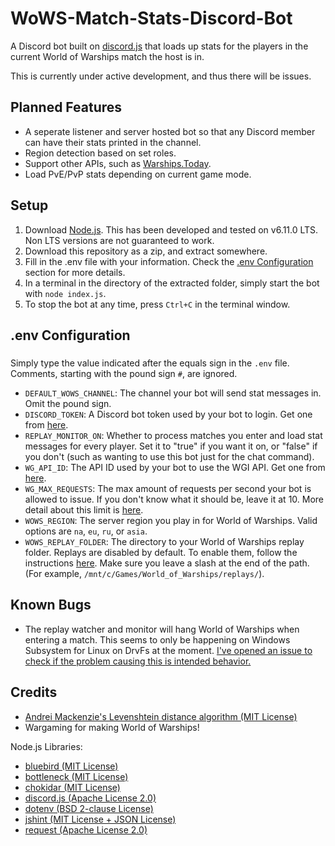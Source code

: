 # WoWS-Match-Stats-Discord-Bot

A Discord bot built on [discord.js](https://discord.js.org/) that loads up stats for the players in the current World of Warships match the host is in.

This is currently under active development, and thus there will be issues.

## Planned Features
* A seperate listener and server hosted bot so that any Discord member can have their stats printed in the channel.
* Region detection based on set roles.
* Support other APIs, such as [Warships.Today](https://warships.today/).
* Load PvE/PvP stats depending on current game mode.

## Setup
1. Download [Node.js](https://nodejs.org/). This has been developed and tested on v6.11.0 LTS. Non LTS versions are not guaranteed to work.
2. Download this repository as a zip, and extract somewhere.
3. Fill in the .env file with your information. Check the [.env Configuration](#env-configuration) section for more details.
4. In a terminal in the directory of the extracted folder, simply start the bot with `node index.js`.
5. To stop the bot at any time, press `Ctrl+C` in the terminal window.

## .env Configuration
### <a name="env-configuration"></a>
Simply type the value indicated after the equals sign in the `.env` file.
Comments, starting with the pound sign `#`, are ignored.
* `DEFAULT_WOWS_CHANNEL`: The channel your bot will send stat messages in. Omit the pound sign.
* `DISCORD_TOKEN`: A Discord bot token used by your bot to login. Get one from [here](https://discordapp.com/developers/applications/).
* `REPLAY_MONITOR_ON`: Whether to process matches you enter and load stat messages for every player. Set it to "true" if you want it on, or "false" if you don't (such as wanting to use this bot just for the chat command).
* `WG_API_ID`: The API ID used by your bot to use the WGI API. Get one from [here](https://developers.wargaming.net/applications/).
* `WG_MAX_REQUESTS`: The max amount of requests per second your bot is allowed to issue. If you don't know what it should be, leave it at 10. More detail about this limit is [here](https://developers.wargaming.net/documentation/guide/principles/).
* `WOWS_REGION`: The server region you play in for World of Warships. Valid options are `na`, `eu`, `ru`, or `asia`.
* `WOWS_REPLAY_FOLDER`: The directory to your World of Warships replay folder. Replays are disabled by default. To enable them, follow the instructions [here](https://na.wargaming.net/support/kb/articles/517). Make sure you leave a slash at the end of the path. (For example, `/mnt/c/Games/World_of_Warships/replays/`).

## Known Bugs
* The replay watcher and monitor will hang World of Warships when entering a match. This seems to only be happening on Windows Subsystem for Linux on DrvFs at the moment. [I've opened an issue to check if the problem causing this is intended behavior.](https://github.com/Microsoft/BashOnWindows/issues/2300)

## Credits
* [Andrei Mackenzie's Levenshtein distance algorithm (MIT License)](https://gist.github.com/andrei-m/982927)
* Wargaming for making World of Warships!

Node.js Libraries:
* [bluebird (MIT License)](http://bluebirdjs.com/)
* [bottleneck (MIT License)](https://github.com/SGrondin/bottleneck)
* [chokidar (MIT License)](https://github.com/paulmillr/chokidar)
* [discord.js (Apache License 2.0)](https://discord.js.org/)
* [dotenv (BSD 2-clause License)](https://github.com/motdotla/dotenv)
* [jshint (MIT License + JSON License)](https://github.com/jshint/jshint)
* [request (Apache License 2.0)](https://github.com/request/request)
